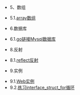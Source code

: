 * 5、数组
 - 5.1.[array数组](5.1.md)

* 6.数据库
 - 6.1.[go链接Mysql数据库](6.1.md)
* 8.反射
 - 8.1.[reflect反射](8.1.md)
* 9.实例
 - 9.1.[Web实例](9.1.md)
 - 9.2.[练习interface_struct_for循环](9.2.md)
